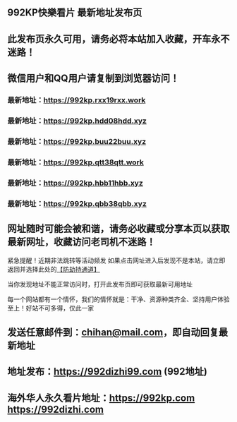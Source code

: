 ## **992KP快樂看片 最新地址发布页**
## 此发布页永久可用，请务必将本站加入收藏，开车永不迷路！
## 微信用户和QQ用户请复制到浏览器访问！
### 最新地址：https://992kp.rxx19rxx.work

### 最新地址：https://992kp.hdd08hdd.xyz

### 最新地址：https://992kp.buu22buu.xyz

### 最新地址：https://992kp.qtt38qtt.work

### 最新地址：https://992kp.hbb11hbb.xyz

### 最新地址：https://992kp.qbb38qbb.xyz


## 网址随时可能会被和谐，请务必收藏或分享本页以获取最新网址，收藏访问老司机不迷路！

紧急提醒！近期非法跳转等活动频发
如果点击网址进入后发现不是本站，请立即返回并选择此处的[【防劫持通道】](https://23.224.130.222:7583)

当你发现地址不能正常访问时，打开此发布页即可获取最新可用地址

每一个网站都有一个情怀，我们的情怀就是：干净、资源种类齐全、坚持用户体验至上！好站不可多得，仅此一家

## 发送任意邮件到：chihan@mail.com，即自动回复最新地址
## 地址发布：https://992dizhi99.com  (992地址)
## 海外华人永久看片地址：https://992kp.com  https://992dizhi.com
